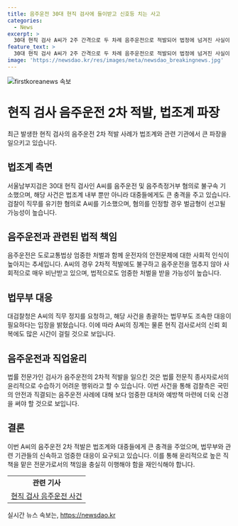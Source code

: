```yaml
---
title: 음주운전 30대 현직 검사에 들이받고 신호등 치는 사고
categories:
  - News
excerpt: >
  30대 현직 검사 A씨가 2주 간격으로 두 차례 음주운전으로 적발되어 법정에 넘겨진 사실이 밝혀졌다. A씨는 뒤늦게 폭로된 지난달 음주운전 사건과 현재 음주측정 거부 등으로 구속되지는 않았지만, 대검찰청은 A씨의 직무 정지를 요청하고 수사를 진행 중이다. A씨는 음주운전으로 사고를 낸 것으로 밝혀졌으며, 또 다른 음주운전 사건도 발생했다. 해당 사건은 현재 병합 조사 중이며, 법조계에서 이 같은 현직 검사의 범죄사태에 대한 비판과 우려가 제기되고 있다.
feature_text: >
  30대 현직 검사 A씨가 2주 간격으로 두 차례 음주운전으로 적발되어 법정에 넘겨진 사실이 밝혀졌다. A씨는 뒤늦게 폭로된 지난달 음주운전 사건과 현재 음주측정 거부 등으로 구속되지는 않았지만, 대검찰청은 A씨의 직무 정지를 요청하고 수사를 진행 중이다. A씨는 음주운전으로 사고를 낸 것으로 밝혀졌으며, 또 다른 음주운전 사건도 발생했다. 해당 사건은 현재 병합 조사 중이며, 법조계에서 이 같은 현직 검사의 범죄사태에 대한 비판과 우려가 제기되고 있다.
image: 'https://newsdao.kr/res/images/meta/newsdao_breakingnews.jpg'
---
```


<p><img src="https://newsdao.kr/res/images/meta/newsdao_breakingnews.jpg" alt="firstkoreanews 속보" /></p>

<h1>현직 검사 음주운전 2차 적발, 법조계 파장</h1>

<p data-ke-size="size16">최근 발생한 현직 검사의 음주운전 2차 적발 사례가 법조계와 관련 기관에서 큰 파장을 일으키고 있습니다.</p>

<h2 data-ke-size="size26">법조계 측면</h2>

<p data-ke-size="size16">서울남부지검은 30대 현직 검사인 A씨를 음주운전 및 음주측정거부 혐의로 불구속 기소했으며, 해당 사건은 법조계 내부 뿐만 아니라 대중들에게도 큰 충격을 주고 있습니다. 검찰이 직무를 유기한 혐의로 A씨를 기소했으며, 혐의를 인정할 경우 벌금형이 선고될 가능성이 높습니다.</p>

<h2 data-ke-size="size26">음주운전과 관련된 법적 책임</h2>

<p data-ke-size="size16">음주운전은 도로교통법상 엄중한 처벌과 함께 운전자의 안전문제에 대한 사회적 인식이 높아지는 추세입니다. A씨의 경우 2차적 적발에도 불구하고 음주운전을 멈추지 않아 사회적으로 매우 비난받고 있으며, 법적으로도 엄중한 처벌을 받을 가능성이 높습니다.</p>

<h2 data-ke-size="size26">법무부 대응</h2>

<p data-ke-size="size16">대검찰청은 A씨의 직무 정지를 요청하고, 해당 사건을 총괄하는 법무부도 조속한 대응이 필요하다는 입장을 밝혔습니다. 이에 따라 A씨의 징계는 물론 현직 검사로서의 신뢰 회복에도 많은 시간이 걸릴 것으로 보입니다.</p>

<h2 data-ke-size="size26">음주운전과 직업윤리</h2>

<p data-ke-size="size16">법률 전문가인 검사가 음주운전의 2차적 적발을 일으킨 것은 법률 전문직 종사자로서의 윤리적으로 수습하기 어려운 행위라고 할 수 있습니다. 이번 사건을 통해 검찰측은 국민의 안전과 직결되는 음주운전 사례에 대해 보다 엄중한 대처와 예방책 마련에 더욱 신경을 써야 할 것으로 보입니다.</p>

<h2 data-ke-size="size26">결론</h2>

<p data-ke-size="size16">이번 A씨의 음주운전 2차 적발은 법조계와 대중들에게 큰 충격을 주었으며, 법무부와 관련 기관들의 신속하고 엄중한 대응이 요구되고 있습니다. 이를 통해 윤리적으로 높은 직책을 맡은 전문가로서의 책임을 충실히 이행해야 함을 재인식해야 합니다.</p>

<table>
    <tbody>
        <tr>
            <td style="text-align: center; height: 17px;"><b>관련 기사</b></td>
        </tr>
        <tr>
            <td style="text-align: center; height: 17px;"><a href="https://www.example.com/article1">현직 검사 음주운전 사건</a></td>
        </tr>
    </tbody>
</table>
실시간 뉴스 속보는, <a href="https://newsdao.kr" rel="dofollow">https://newsdao.kr</a>


